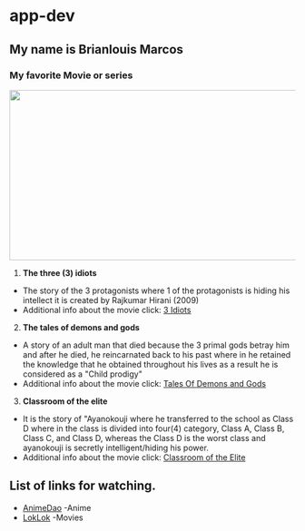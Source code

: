 # app-dev


## My name is Brianlouis Marcos


### My favorite Movie or series
<img src = "https://user-images.githubusercontent.com/103444203/205903559-1f1e9364-11a0-4527-bc5d-59beebe583f1.jpg" width = "600" height = "300">

1. **The three (3) idiots**
- The story of the 3 protagonists where 1 of the protagonists is hiding his intellect it is created by Rajkumar Hirani (2009)
- Additional info about the movie click: [3 Idiots](https://simple.wikipedia.org/wiki/3_Idiots)

2. **The tales of demons and gods**
- A story of an adult man that died because the 3 primal gods betray him and after he died, he reincarnated back to his past where in he retained the knowledge that he obtained throughout his lives as a result he is considered as a "Child prodigy"
- Additional info about the movie click: [Tales Of Demons and Gods](https://thetvdb.com/series/tales-of-demons-and-gods#:~:text=Killed%20by%20a%20Sage%20Emperor,and%20those%20of%20his%20beloved%20.)

3. **Classroom of the elite**
- It is the story of "Ayanokouji where he transferred to the school as Class D where in the class is divided into four(4) category, Class A, Class B, Class C, and Class D, whereas the Class D is the worst class and ayanokouji is secretly intelligent/hiding his power.
- Additional info about the movie click: [Classroom of the Elite](https://en.wikipedia.org/wiki/Classroom_of_the_Elite)

## List of links for watching.
- [AnimeDao](https://animedao.to/) -Anime
- [LokLok](https://loklok.com/) -Movies



